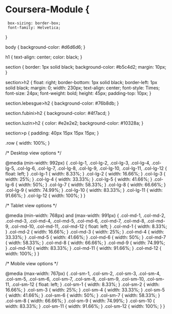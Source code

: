 # Coursera-Module {
     box-sizing: border-box;
     font-family: Helvetica;
 }

 body {
     background-color: #d6d6d6;
 }

 h1 {
     text-align: center;
     color: black;
 }

 section {
     border: 1px solid black;
     background-color: #b5c4d2;
     margin: 10px;
 }

 section>h2 {
     float: right;
     border-bottom: 1px solid black;
     border-left: 1px solid black;
     margin: 0;
     width: 230px;
     text-align: center;
     font-style: Times;
     font-size: 24px;
     font-weight: bold;
     height: 45px;
     padding-top: 10px;
 }

 section.lebesgue>h2 {
     background-color: #76b8db;
 }

 section.fubini>h2 {
     background-color: #4f7acd;
 }

 section.luzin>h2 {
     color: #e2e2e2;
     background-color: #10328a;
 }

 section>p {
     padding: 40px 15px 15px 15px;
 }

 .row {
     width: 100%;
 }


 /* Desktop view options */

 @media (min-width: 992px) {
     .col-lg-1, .col-lg-2, .col-lg-3, .col-lg-4, .col-lg-5, .col-lg-6, .col-lg-7, .col-lg-8, .col-lg-9, .col-lg-10, .col-lg-11, .col-lg-12 {
         float: left;
     }
     .col-lg-1 {
         width: 8.33%;
     }
     .col-lg-2 {
         width: 16.66%;
     }
     .col-lg-3 {
         width: 25%;
     }
     .col-lg-4 {
         width: 33.33%;
     }
     .col-lg-5 {
         width: 41.66%;
     }
     .col-lg-6 {
         width: 50%;
     }
     .col-lg-7 {
         width: 58.33%;
     }
     .col-lg-8 {
         width: 66.66%;
     }
     .col-lg-9 {
         width: 74.99%;
     }
     .col-lg-10 {
         width: 83.33%;
     }
     .col-lg-11 {
         width: 91.66%;
     }
     .col-lg-12 {
         width: 100%;
     }
 }


 /* Tablet view options */

 @media (min-width: 768px) and (max-width: 991px) {
     .col-md-1, .col-md-2, .col-md-3, .col-md-4, .col-md-5, .col-md-6, .col-md-7, .col-md-8, .col-md-9, .col-md-10, .col-md-11, .col-md-12 {
         float: left;
     }
     .col-md-1 {
         width: 8.33%;
     }
     .col-md-2 {
         width: 16.66%;
     }
     .col-md-3 {
         width: 25%;
     }
     .col-md-4 {
         width: 33.33%;
     }
     .col-md-5 {
         width: 41.66%;
     }
     .col-md-6 {
         width: 50%;
     }
     .col-md-7 {
         width: 58.33%;
     }
     .col-md-8 {
         width: 66.66%;
     }
     .col-md-9 {
         width: 74.99%;
     }
     .col-md-10 {
         width: 83.33%;
     }
     .col-md-11 {
         width: 91.66%;
     }
     .col-md-12 {
         width: 100%;
     }
 }


 /* Mobile view options */

 @media (max-width: 767px) {
     .col-sm-1, .col-sm-2, .col-sm-3, .col-sm-4, .col-sm-5, .col-sm-6, .col-sm-7, .col-sm-8, .col-sm-9, .col-sm-10, .col-sm-11, .col-sm-12 {
         float: left;
     }
     .col-sm-1 {
         width: 8.33%;
     }
     .col-sm-2 {
         width: 16.66%;
     }
     .col-sm-3 {
         width: 25%;
     }
     .col-sm-4 {
         width: 33.33%;
     }
     .col-sm-5 {
         width: 41.66%;
     }
     .col-sm-6 {
         width: 50%;
     }
     .col-sm-7 {
         width: 58.33%;
     }
     .col-sm-8 {
         width: 66.66%;
     }
     .col-sm-9 {
         width: 74.99%;
     }
     .col-sm-10 {
         width: 83.33%;
     }
     .col-sm-11 {
         width: 91.66%;
     }
     .col-sm-12 {
         width: 100%;
     }
 }
